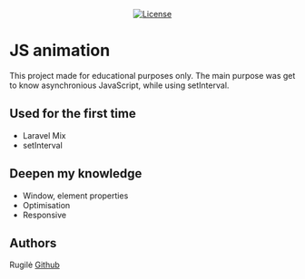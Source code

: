 <p align="center">
<a href="https://packagist.org/packages/laravel/framework"><img src="https://img.shields.io/packagist/l/laravel/framework" alt="License"></a>
</p>

# JS animation

This project made for educational purposes only. The main purpose was get to know asynchronious JavaScript, while using setInterval.

## Used for the first time

- Laravel Mix
- setInterval

## Deepen my knowledge

- Window, element properties
- Optimisation
- Responsive

## Authors

Rugilė [Github](https://github.com/kauste)